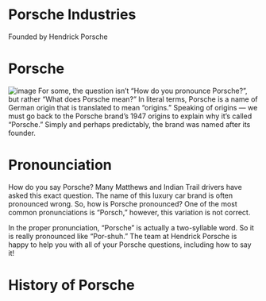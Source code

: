 # Porsche Industries
Founded by Hendrick Porsche
# Porsche
![image](https://github.com/IOSkjzf/IOSkjzf.github.io/assets/150984552/5959ba24-f27c-4870-b779-78f030a8b5fd)
For some, the question isn’t “How do you pronounce Porsche?”, but rather “What does Porsche mean?” In literal terms, Porsche is a name of German origin that is translated to mean “origins.” Speaking of origins — we must go back to the Porsche brand’s 1947 origins to explain why it’s called “Porsche.” Simply and perhaps predictably, the brand was named after its founder.
# Pronounciation
How do you say Porsche? Many Matthews and Indian Trail drivers have asked this exact question. The name of this luxury car brand is often pronounced wrong. So, how is Porsche pronounced? One of the most common pronunciations is “Porsch,” however, this variation is not correct.

In the proper pronunciation, “Porsche” is actually a two-syllable word. So it is really pronounced like “Por-shuh.” The team at Hendrick Porsche is happy to help you with all of your Porsche questions, including how to say it!
# History of Porsche


